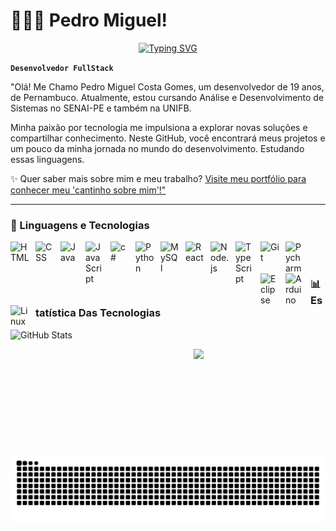 # 👨🏻‍💻 Pedro Miguel!
<p align="center">
  <a href="https://git.io/typing-svg">
    <img src="https://readme-typing-svg.demolab.com?font=Fira+Code&weight=600&size=25&pause=1000&color=ffffff&random=false&width=435&height=40&lines=Ol%C3%A1%2C+Eu+Sou+Pedro+Miguel!+%E2%98%95%F0%9F%92%BB%F0%9F%8C%9" alt="Typing SVG">
  </a>
</p>

**`Desenvolvedor FullStack`**

"Olá! Me Chamo Pedro Miguel Costa Gomes, um desenvolvedor de 19 anos, de Pernambuco. Atualmente, estou cursando Análise e Desenvolvimento de Sistemas no SENAI-PE e também na UNIFB.

Minha paixão por tecnologia me impulsiona a explorar novas soluções e compartilhar conhecimento. Neste GitHub, você encontrará meus projetos e um pouco da minha jornada no mundo do desenvolvimento. Estudando essas linguagens.

✨ Quer saber mais sobre mim e meu trabalho? [Visite meu portfólio para conhecer meu 'cantinho sobre mim'!"](https://devaqn.netlify.app/)

---

### 🤖 Linguagens e Tecnologias

<img 
    align="left" 
    alt="HTML"
    title="HTML" 
    width="30px" 
    style="padding-right: 10px;" 
    src="https://cdn.jsdelivr.net/gh/devicons/devicon@latest/icons/html5/html5-original.svg" 
/>
<img 
    align="left" 
    alt="CSS" 
    title="CSS"
    width="30px" 
    style="padding-right: 10px;" 
    src="https://cdn.jsdelivr.net/gh/devicons/devicon@latest/icons/css3/css3-original.svg"
/>
<img
align="left" 
    alt="Java" 
    title="Java"
    width="30px" 
    style="padding-right: 10px;" 
src="https://cdn.jsdelivr.net/gh/devicons/devicon@latest/icons/java/java-original-wordmark.svg" />
<img 
    align="left" 
    alt="JavaScript" 
    title="JavaScript"
    width="30px" 
    style="padding-right: 10px;" 
    src="https://cdn.jsdelivr.net/gh/devicons/devicon@latest/icons/javascript/javascript-original.svg" 
/>
<img
    align="left" 
    alt="c#"
    title="c#" 
    width="30px" 
    style="padding-right: 10px;"
src="https://cdn.jsdelivr.net/gh/devicons/devicon@latest/icons/csharp/csharp-original.svg" />
<img 
    align="left" 
    alt="Python" 
    title="Python"
    width="30px" 
    style="padding-right: 10px;" 
    src="https://cdn.jsdelivr.net/gh/devicons/devicon@latest/icons/python/python-original.svg" 
/>
<img
    align="left" 
    alt="MySQl" 
    title="MySQl"
    width="30px" 
    style="padding-right: 10px;" 
src="https://cdn.jsdelivr.net/gh/devicons/devicon@latest/icons/mysql/mysql-original.svg" 
/>
          
<img 
    align="left" 
    alt="React"
    title="React" 
    width="30px" 
    style="padding-right: 10px;" 
    src="https://cdn.jsdelivr.net/gh/devicons/devicon@latest/icons/react/react-original.svg" 
/>
      
<img
 align="left" 
    alt="Node.js"
    title="Node.js" 
    width="30px" 
    style="padding-right: 10px;" 
src="https://cdn.jsdelivr.net/gh/devicons/devicon@latest/icons/nodejs/nodejs-original-wordmark.svg" />
          
<img 
    align="left" 
    alt="TypeScript"
    title="TypeScript" 
    width="30px" 
    style="padding-right: 10px;" 
    src="https://cdn.jsdelivr.net/gh/devicons/devicon@latest/icons/typescript/typescript-original.svg" 
/>
          
<img 
    align="left" 
    alt="Git" 
    title="Git"
    width="30px" 
    style="padding-right: 10px;" 
    src="https://cdn.jsdelivr.net/gh/devicons/devicon@latest/icons/git/git-original.svg" 
/>


 <img
  align="left" 
    alt="Pycharm" 
    title="Pycharm"
    width="30px" 
    style="padding-right: 10px;"
    src="https://cdn.jsdelivr.net/gh/devicons/devicon@latest/icons/pycharm/pycharm-original.svg"
    />
          
 
<img
 align="left" 
    alt="Eclipse" 
    title="Eclipse"
    width="30px" 
    style="padding-right: 10px;"
src="https://cdn.jsdelivr.net/gh/devicons/devicon@latest/icons/eclipse/eclipse-original.svg" />

<img
    align="left" 
    alt="Arduino" 
    title="Arduino"
    width="30px" 
    style="padding-right: 10px;"
 src="https://cdn.jsdelivr.net/gh/devicons/devicon@latest/icons/arduino/arduino-original.svg" />
 
<img align="left" 
    alt="Linux" 
    title="Linux"
    width="30px" 
    style="padding-right: 10px;" 
src="https://cdn.jsdelivr.net/gh/devicons/devicon@latest/icons/linux/linux-original.svg" />
        
          

<br/>
<br/>

### 📊 Estatística Das Tecnologias
<img 
      align="left" 
      alt="GitHub Stats" 
      height="200" 
      src="https://github-readme-stats.vercel.app/api/top-langs/?username=devaqn&theme=tokyonight&layout=compact&custom_title=Tecnologias&langs_count=9" 
  />
</p>

</br>
<p align="center">   <img alingn="center" src="https://profile-counter.glitch.me/devaqn/count.svg" /></p>


<picture align="center">
  <source media="(prefers-color-scheme: dark)" srcset="https://raw.githubusercontent.com/devaqn/devaqn/output/github-contribution-grid-snake-dark.svg">
  <source media="(prefers-color-scheme: light)" srcset="https://raw.githubusercontent.com/devaqn/devaqn/output/github-contribution-grid-snake-dark.svg">
  <img align="center" alt="github contribution grid snake animation" src="https://raw.githubusercontent.com/devaqn/devaqn/output/github-contribution-grid-snake.svg">
</picture>





